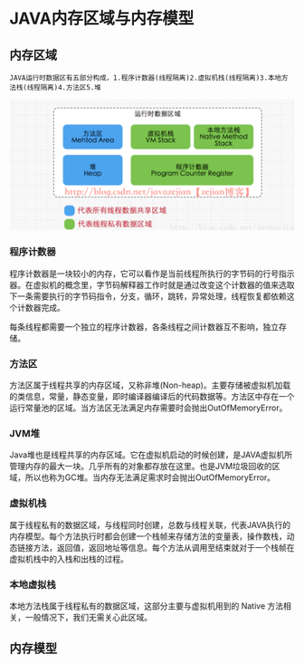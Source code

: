 # JAVA内存区域与内存模型

## 内存区域

```
JAVA运行时数据区有五部分构成，1.程序计数器(线程隔离)2.虚拟机栈(线程隔离)3.本地方法栈(线程隔离)4.方法区5.堆
```

![image-20180717160045421](./image-20180717160045421.png)

### 程序计数器

程序计数器是一块较小的内存，它可以看作是当前线程所执行的字节码的行号指示器。在虚拟机的概念里，字节码解释器工作时就是通过改变这个计数器的值来选取下一条需要执行的字节码指令，分支，循环，跳转，异常处理，线程恢复都依赖这个计数器完成。

每条线程都需要一个独立的程序计数器，各条线程之间计数器互不影响，独立存储。

### 方法区

方法区属于线程共享的内存区域，又称非堆(Non-heap)。主要存储被虚拟机加载的类信息，常量，静态变量，即时编译器编译后的代码数据等。方法区中存在一个运行常量池的区域。当方法区无法满足内存需要时会抛出OutOfMemoryError。

### JVM堆

Java堆也是线程共享的内存区域。它在虚拟机启动的时候创建，是JAVA虚拟机所管理内存的最大一块。几乎所有的对象都存放在这里。也是JVM垃圾回收的区域，所以也称为GC堆。当内存无法满足需求时会抛出OutOfMemoryError。

### 虚拟机栈

属于线程私有的数据区域，与线程同时创建，总数与线程关联，代表JAVA执行的内存模型。每个方法执行时都会创建一个栈帧来存储方法的变量表，操作数栈，动态链接方法，返回值，返回地址等信息。每个方法从调用至结束就对于一个栈帧在虚拟机栈中的入栈和出栈的过程。

### 本地虚拟栈

本地方法栈属于线程私有的数据区域，这部分主要与虚拟机用到的 Native 方法相关，一般情况下，我们无需关心此区域。

## 内存模型

